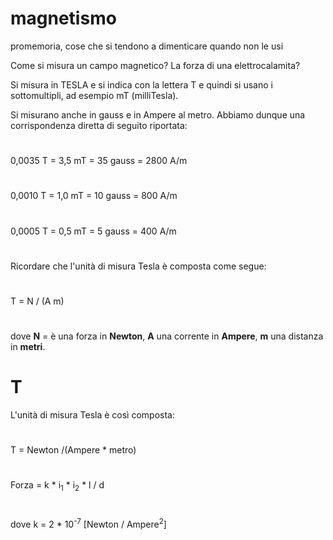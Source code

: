 # magnetismo
promemoria, cose che si tendono a dimenticare quando non le usi


Come si misura un campo magnetico?
La forza di una elettrocalamita?

Si misura in TESLA e si indica con la lettera T e quindi si usano i sottomultipli, ad esempio mT (milliTesla).

Si misurano anche in gauss e in Ampere al metro.
Abbiamo dunque una corrispondenza diretta di seguito riportata:
#
0,0035 T = 3,5 mT = 35 gauss = 2800 A/m
#
0,0010 T = 1,0 mT = 10 gauss = 800 A/m
#
0,0005 T = 0,5 mT =  5 gauss = 400 A/m

#
Ricordare che l'unità di misura Tesla è composta come segue:
#
T = N / (A m)
#
dove **N** = è una forza in **Newton**, **A** una corrente in **Ampere**, **m** una distanza in **metri**.

# T
L'unità di misura Tesla è così composta:
#
T = Newton /(Ampere * metro)
#
Forza = k * i<sub>1</sub> * i<sub>2</sub> * l / d
#
dove k = 2 * 10<sup>-7</sup> [Newton / Ampere<sup>2</sup>]

